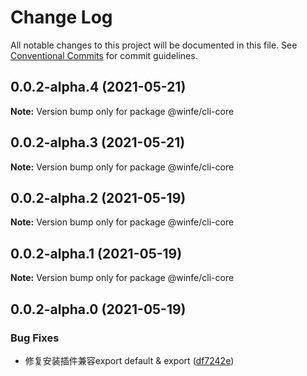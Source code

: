 # Change Log

All notable changes to this project will be documented in this file.
See [Conventional Commits](https://conventionalcommits.org) for commit guidelines.

## 0.0.2-alpha.4 (2021-05-21)

**Note:** Version bump only for package @winfe/cli-core





## 0.0.2-alpha.3 (2021-05-21)

**Note:** Version bump only for package @winfe/cli-core





## 0.0.2-alpha.2 (2021-05-19)

**Note:** Version bump only for package @winfe/cli-core





## 0.0.2-alpha.1 (2021-05-19)

**Note:** Version bump only for package @winfe/cli-core





## 0.0.2-alpha.0 (2021-05-19)


### Bug Fixes

* 修复安装插件兼容export default & export ([df7242e](https://github.com/cool-fe/winex-cli/commit/df7242e8d7799cc383a4f9c9d5e86d1c00671208))
